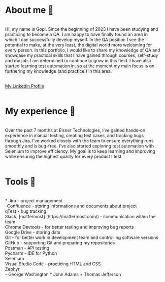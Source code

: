 <h1>About me 👋</h1><br>
Hi, my name is Gopi. Since the beginning of 2023 I have been studying and practicing to become a QA. I am happy to have finally found an area in which I can successfully develop myself.  In the QA position I see the potential to make, at the very least, the digital world more welcoming for every person. In this portfolio, I would like to share my knowledge of QA and showcase my practical skills that I have gained through courses, self-study and my job. I am determined to continue to grow in this field. I have also started learning test automation in, so at the moment my main focus is on furthering my knowledge (and practice!) in this area.<br>
<br>

[My Linkedin Profile](https://www.linkedin.com/in/gopi-gabani-b277a6225/)<br>
<br>
<h1>My experience 🏢</h1><br>
Over the past 7 months at Elsner Technologies, I’ve gained hands-on experience in manual testing, creating test cases, and tracking bugs through Jira. I’ve worked closely with the team to ensure everything runs smoothly and is bug-free. I’ve also started exploring test automation with Selenium to improve efficiency. My goal is to keep learning and improving while ensuring the highest quality for every product I test.<br>
<br>
<h1>Tools 🔧</h1><br>
* Jira - project management <br>
-Confluence - storing informations and documents about project <br>
qTest - bug tracking <br>
Slack, [mattermost] (https://mattermost.com/) - communication within the team <br>
Chrome Devtools - for better testing and improving bug reports <br>
Google Drive - storing data <br>
Git - for better work in development team and controlling software versions <br>
GitHub - supporting Git and preparing my repositories <br>
Postman - API testing <br>
Pycharm - IDE for Python <br>
Selenium <br>
Visual Studio Code - practicing HTML and CSS <br>
Zephyr <br>
- George Washington
* John Adams
+ Thomas Jefferson
